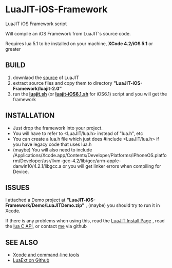 LuaJIT-iOS-Framework
====================

LuaJIT iOS Framework script

Will compile an iOS Framework from LuaJIT's source code.

Requires lua 5.1 to be installed on your machine, __XCode 4.2/iOS 5.1__ or greater

BUILD
-----
1. downlaod the [source](http://luajit.org/download.html) of LuaJIT
2. extract source files and copy them to directory __"LuaJIT-iOS-Framework/luajit-2.0"__
3. run the [__luajit.sh__](luajit.sh) (or [__luajit-iOS6.1.sh__](luajit-iOS6.1.sh) for iOS6.1) script and you will get the framework


INSTALLATION
------------

+ Just drop the framework into your project. 
+ You will have to refer to \<LuaJIT/lua.h\> instead of "lua.h", etc
+ You can create a lua.h file which just does #include \<LuaJIT/lua.h\> if you have legacy code that uses lua.h
+ (maybe) You will also need to include /Applications/Xcode.app/Contents/Developer/Platforms/iPhoneOS.platform/Developer/usr/llvm-gcc-4.2/lib/gcc/arm-apple-darwin10/4.2.1/libgcc.a or you will get linker errors when compiling for Device.


ISSUES
------

I attached a Demo project at __"LuaJIT-iOS-Framework/Demo/LuaJITDemo.zip"__ , (maybe) you should try to run it in Xcode.

If there is any problems when using this, read the [LuaJIT Install Page](http://luajit.org/install.html) , read the [lua C API](http://www.lua.org/manual/5.2/manual.html#4), or contact [me](https://github.com/ziggear) via github

SEE ALSO
--------
* [Xcode and command-line tools](https://developer.apple.com/support/xcode/)
* [LuaExt on Github](https://github.com/ziggear/luaext)
